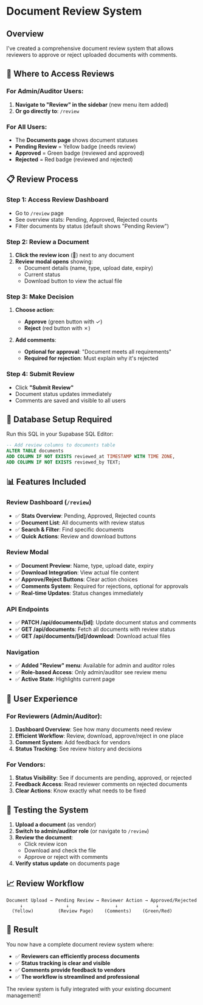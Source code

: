 # Document Review System

## Overview
I've created a comprehensive document review system that allows reviewers to approve or reject uploaded documents with comments.

## 🎯 **Where to Access Reviews**

### For Admin/Auditor Users:
1. **Navigate to "Review" in the sidebar** (new menu item added)
2. **Or go directly to**: `/review`

### For All Users:
- The **Documents page** shows document statuses
- **Pending Review** = Yellow badge (needs review)
- **Approved** = Green badge (reviewed and approved)
- **Rejected** = Red badge (reviewed and rejected)

## 📋 **Review Process**

### Step 1: Access Review Dashboard
- Go to `/review` page
- See overview stats: Pending, Approved, Rejected counts
- Filter documents by status (default shows "Pending Review")

### Step 2: Review a Document
1. **Click the review icon** (💬) next to any document
2. **Review modal opens** showing:
   - Document details (name, type, upload date, expiry)
   - Current status
   - Download button to view the actual file

### Step 3: Make Decision
1. **Choose action**: 
   - **Approve** (green button with ✓)
   - **Reject** (red button with ✗)

2. **Add comments**:
   - **Optional for approval**: "Document meets all requirements"
   - **Required for rejection**: Must explain why it's rejected

### Step 4: Submit Review
- Click **"Submit Review"**
- Document status updates immediately
- Comments are saved and visible to all users

## 🔧 **Database Setup Required**

Run this SQL in your Supabase SQL Editor:

```sql
-- Add review columns to documents table
ALTER TABLE documents 
ADD COLUMN IF NOT EXISTS reviewed_at TIMESTAMP WITH TIME ZONE,
ADD COLUMN IF NOT EXISTS reviewed_by TEXT;
```

## 📊 **Features Included**

### Review Dashboard (`/review`)
- ✅ **Stats Overview**: Pending, Approved, Rejected counts
- ✅ **Document List**: All documents with review status
- ✅ **Search & Filter**: Find specific documents
- ✅ **Quick Actions**: Review and download buttons

### Review Modal
- ✅ **Document Preview**: Name, type, upload date, expiry
- ✅ **Download Integration**: View actual file content
- ✅ **Approve/Reject Buttons**: Clear action choices
- ✅ **Comments System**: Required for rejections, optional for approvals
- ✅ **Real-time Updates**: Status changes immediately

### API Endpoints
- ✅ **PATCH /api/documents/[id]**: Update document status and comments
- ✅ **GET /api/documents**: Fetch all documents with review status
- ✅ **GET /api/documents/[id]/download**: Download actual files

### Navigation
- ✅ **Added "Review" menu**: Available for admin and auditor roles
- ✅ **Role-based Access**: Only admin/auditor see review menu
- ✅ **Active State**: Highlights current page

## 🎯 **User Experience**

### For Reviewers (Admin/Auditor):
1. **Dashboard Overview**: See how many documents need review
2. **Efficient Workflow**: Review, download, approve/reject in one place
3. **Comment System**: Add feedback for vendors
4. **Status Tracking**: See review history and decisions

### For Vendors:
1. **Status Visibility**: See if documents are pending, approved, or rejected
2. **Feedback Access**: Read reviewer comments on rejected documents
3. **Clear Actions**: Know exactly what needs to be fixed

## 🧪 **Testing the System**

1. **Upload a document** (as vendor)
2. **Switch to admin/auditor role** (or navigate to `/review`)
3. **Review the document**:
   - Click review icon
   - Download and check the file
   - Approve or reject with comments
4. **Verify status update** on documents page

## 📈 **Review Workflow**

```
Document Upload → Pending Review → Reviewer Action → Approved/Rejected
     ↓                ↓                 ↓              ↓
  (Yellow)         (Review Page)    (Comments)    (Green/Red)
```

## 🎉 **Result**

You now have a complete document review system where:
- ✅ **Reviewers can efficiently process documents**
- ✅ **Status tracking is clear and visible**
- ✅ **Comments provide feedback to vendors**
- ✅ **The workflow is streamlined and professional**

The review system is fully integrated with your existing document management!